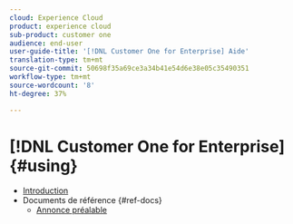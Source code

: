 ```yaml
---
cloud: Experience Cloud
product: experience cloud
sub-product: customer one
audience: end-user
user-guide-title: '[!DNL Customer One for Enterprise] Aide'
translation-type: tm+mt
source-git-commit: 50698f35a69ce3a34b41e54d6e38e05c35490351
workflow-type: tm+mt
source-wordcount: '8'
ht-degree: 37%

---
```



# [!DNL Customer One for Enterprise] {#using}

+ [Introduction](home.md)
+ Documents de référence {#ref-docs}
   + [Annonce préalable](intro-customer-support.md)

